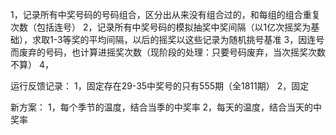 1，记录所有中奖号码的号码组合，区分出从来没有组合过的，和每组的组合重复次数（包括连号）
2，记录所有中奖号码的模拟抽奖中奖间隔（以1亿次摇奖为基础），求取1-3等奖的平均间隔，以后的摇奖以这些记录为随机挑号基准
3，因连号而废弃的号码，也计算进摇奖次数（现阶段的处理：只要号码废弃，当次摇奖次数不算）
4，


运行反馈记录：
1，固定存在29-35中奖号的只有555期（全1811期）
2，固定


新方案：
1，每个季节的温度，结合当季的中奖率
2，每天的温度，结合当天的中奖率


